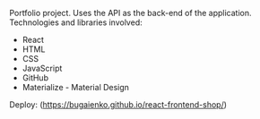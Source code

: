 Portfolio project. Uses the API as the back-end of the application.
Technologies and libraries involved:
- React
- HTML
- CSS
- JavaScript
- GitHub
- Materialize - Material Design

Deploy: (https://bugaienko.github.io/react-frontend-shop/)
